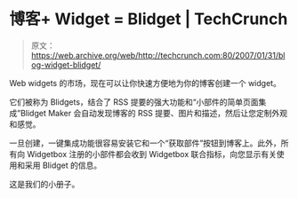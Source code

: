 # 博客+ Widget = Blidget | TechCrunch

> 原文：<https://web.archive.org/web/http://techcrunch.com:80/2007/01/31/blog-widget-blidget/>

Web widgets 的市场，现在可以让你快速方便地为你的博客创建一个 widget。

它们被称为 Blidgets，结合了 RSS 提要的强大功能和“小部件的简单页面集成”Blidget Maker 会自动发现博客的 RSS 提要、图片和描述，然后让您定制外观和感觉。

一旦创建，一键集成功能很容易安装它和一个“获取部件”按钮到博客上。此外，所有向 Widgetbox 注册的小部件都会收到 Widgetbox 联合指标，向您显示有关使用和采用 Blidget 的信息。

这是我们的小册子。